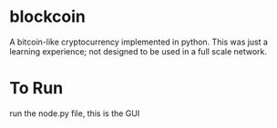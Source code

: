# blockcoin
A bitcoin-like cryptocurrency implemented in python.
This was just a learning experience; not designed to be used in a full scale network.
# To Run
run the node.py file, this is the GUI
